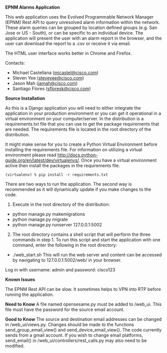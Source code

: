 **EPNM Alarms Application**

This web application uses the Evolved Programmable Network Manager (EPNM) Rest API to query unresolved alarm information within the network. These alarm queries can be grouped by location defined groups (e.g. San Jose or US - South), or can be specific to an individual device. The application will present the user with an alarm report in the browser, and the user can download the report to a .csv or receive it via email.

The HTML user interface works better in Chrome and Firefox.

Contacts:

* Michael Castellana (micastel@cisco.com)
* Steven Yee (steveyee@cisco.com)
* Jason Mah (jamah@cisco.com)
* Santiago Flores (sfloresk@cisco.com)



**Source Installation**

As this is a Django application you will need to either integrate the application in your production environment or you can get it operational in a virtual environment on your computer/server. In the distribution is a requirements.txt file that you can use to get the package requirements that are needed. The requirements file is located in the root directory of the distribution.

It might make sense for you to create a Python Virtual Environment before installing the requirements file. For information on utilizing a virtual environment please read http://docs.python-guide.org/en/latest/dev/virtualenvs/. Once you have a virtual environment active then install the packages in the requirements file.

`(virtualenv) % pip install -r requirements.txt
`

There are two ways to run the application. The second way is recommended as it will dynamically update if you make changes to the code.
1) Execute in the root directory of the distribution:
 - python manage.py makemigrations
 - python manage.py migrate
 - python manage.py runserver 127.0.0.1:5002

2) The root directory contains a shell script that will perform the three commands in step 1.
To run this script and start the application with one command, enter the following in the root directory:
 - ./web_start.sh
This will run the web server and content can be accessed by navigating to 127.0.0.1:5002/web/ in your browser.

Log in with username: admin and password: cisco123

**Known Issues**

The EPNM Rest API can be slow. It sometimes helps to VPN into RTP before running the application.

**Need to Know**
A file named opensesame.py must be added to /web_ui. This file must have the password for the source email account.

**Good to Know**
The source and destination email addresses can be changed in /web_ui/views.py. Changes should be made to the functions send_group_email_view() and send_device_email_view(). The code currently sends from a gmail account. If you wish to change email platforms, send_email() in /web_ui/controllers/rest_calls.py may also need to be modified.